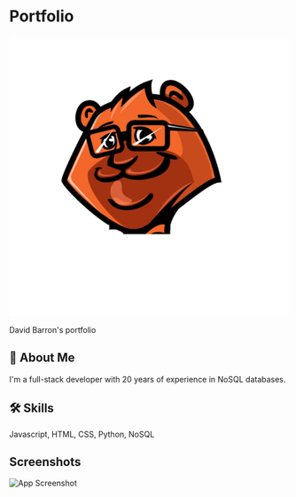 # Portfolio

![Logo](./Develop/assets/images/WebGeekBear.png)

David Barron's portfolio

## 🚀 About Me

I'm a full-stack developer with 20 years of experience in NoSQL databases.

## 🛠 Skills

Javascript, HTML, CSS, Python, NoSQL

## Screenshots

![App Screenshot](https://via.placeholder.com/468x300?text=App+Screenshot+Here)
